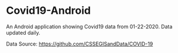 # Covid19-Android
An Android application showing Covid19 data from 01-22-2020. Data updated daily.

Data Source: https://github.com/CSSEGISandData/COVID-19
